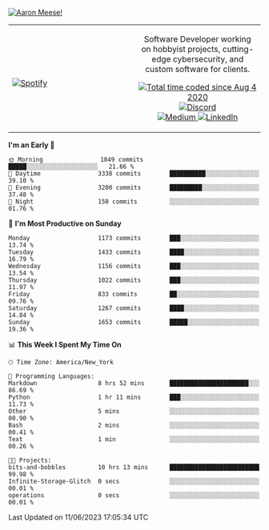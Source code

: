 [![Aaron Meese!](https://user-images.githubusercontent.com/17814535/88975338-a2aabf00-d27f-11ea-963f-8a19608716b4.png)](https://github.com/ajmeese7/readme-ascii "README ASCII")

<!-- Modified from project here: https://github.com/novatorem/novatorem -->
<table width="100%">
  <tr>
  <td width="50%">

&nbsp; <br> [![Spotify](https://ajmeese7.vercel.app/api/spotify)](https://open.spotify.com/user/ajmeese)

  </td>
  <td width="50%">
    <p align="center">
    Software Developer working on hobbyist projects, cutting-edge cybersecurity, and custom software for clients.
    </p>
    <p align="center">
      <a href="https://wakatime.com/@f726891d-3b02-46cd-9b60-e8c59f9e2b14">
        <img src="https://wakatime.com/badge/user/f726891d-3b02-46cd-9b60-e8c59f9e2b14.svg" alt="Total time coded since Aug 4 2020" title="WakaTime" />
      </a>
      <a href="http://link.aaronmeese.com/discord">
        <img src="https://img.shields.io/badge/discord-ajmeese7%234835-369?style=flat-square&logo=discord&logoColor=white&color=purple" alt="Discord" title="Discord">
      </a>
      <br />
      <a href="https://link.aaronmeese.com/medium">
        <img src="https://img.shields.io/badge/medium-ajmeese7-1DB954?style=flat-square&logo=medium&logoColor=white" alt="Medium" title="Medium">
      </a>
      <a href="https://link.aaronmeese.com/linkedin">
        <img src="https://img.shields.io/badge/linkedIn-aaronmeese-1DB954?style=flat-square&logo=linkedin&logoColor=white&color=blue" alt="LinkedIn" title="LinkedIn">
      </a>
    </p>
  </td>

</table>

[//]: <> (The `&nbsp;` is to have Aphelion take up more space)

<!--START_SECTION:waka-->
**I'm an Early 🐤** 

```text
🌞 Morning                1849 commits        █████░░░░░░░░░░░░░░░░░░░░   21.66 % 
🌆 Daytime                3338 commits        ██████████░░░░░░░░░░░░░░░   39.10 % 
🌃 Evening                3200 commits        █████████░░░░░░░░░░░░░░░░   37.48 % 
🌙 Night                  150 commits         ░░░░░░░░░░░░░░░░░░░░░░░░░   01.76 % 
```
📅 **I'm Most Productive on Sunday** 

```text
Monday                   1173 commits        ███░░░░░░░░░░░░░░░░░░░░░░   13.74 % 
Tuesday                  1433 commits        ████░░░░░░░░░░░░░░░░░░░░░   16.79 % 
Wednesday                1156 commits        ███░░░░░░░░░░░░░░░░░░░░░░   13.54 % 
Thursday                 1022 commits        ███░░░░░░░░░░░░░░░░░░░░░░   11.97 % 
Friday                   833 commits         ██░░░░░░░░░░░░░░░░░░░░░░░   09.76 % 
Saturday                 1267 commits        ████░░░░░░░░░░░░░░░░░░░░░   14.84 % 
Sunday                   1653 commits        █████░░░░░░░░░░░░░░░░░░░░   19.36 % 
```


📊 **This Week I Spent My Time On** 

```text
🕑︎ Time Zone: America/New_York

💬 Programming Languages: 
Markdown                 8 hrs 52 mins       ██████████████████████░░░   86.69 % 
Python                   1 hr 11 mins        ███░░░░░░░░░░░░░░░░░░░░░░   11.73 % 
Other                    5 mins              ░░░░░░░░░░░░░░░░░░░░░░░░░   00.90 % 
Bash                     2 mins              ░░░░░░░░░░░░░░░░░░░░░░░░░   00.41 % 
Text                     1 min               ░░░░░░░░░░░░░░░░░░░░░░░░░   00.26 % 

🐱‍💻 Projects: 
bits-and-bobbles         10 hrs 13 mins      █████████████████████████   99.98 % 
Infinite-Storage-Glitch  0 secs              ░░░░░░░░░░░░░░░░░░░░░░░░░   00.01 % 
operations               0 secs              ░░░░░░░░░░░░░░░░░░░░░░░░░   00.01 % 
```


 Last Updated on 11/06/2023 17:05:34 UTC
<!--END_SECTION:waka-->

